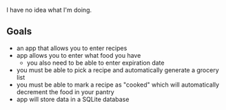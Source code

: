 I have no idea what I'm doing.
## Goals
* an app that allows you to enter recipes
* app allows you to enter what food you have
  * you also need to be able to enter expiration date
* you must be able to pick a recipe and automatically generate a grocery list
* you must be able to mark a recipe as "cooked" which will automatically decrement the food in your pantry
* app will store data in a SQLite database
